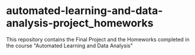 # automated-learning-and-data-analysis-project_homeworks
This repository contains the Final Project and the Homeworks completed in the course "Automated Learning and Data Analysis"
